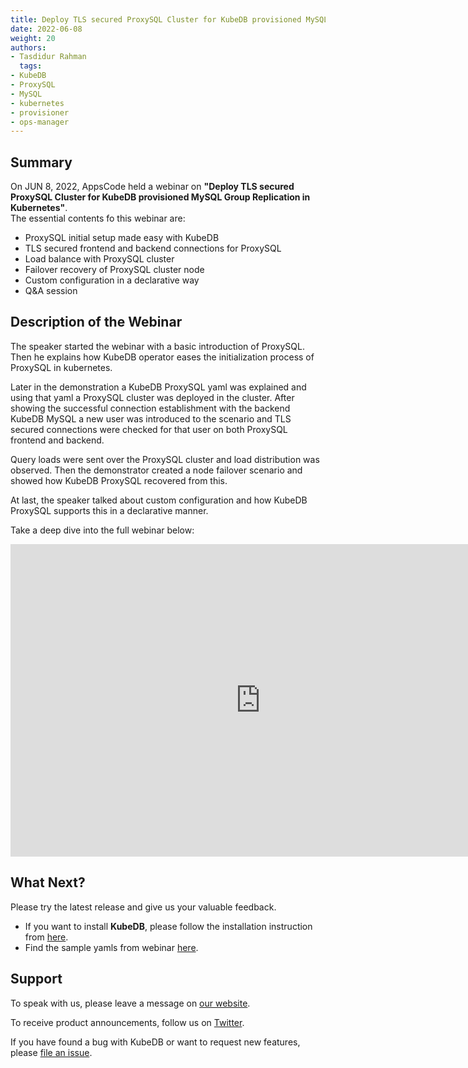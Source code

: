 ```yaml
---
title: Deploy TLS secured ProxySQL Cluster for KubeDB provisioned MySQL Group Replication in Kubernetes
date: 2022-06-08
weight: 20
authors:
- Tasdidur Rahman
  tags:
- KubeDB
- ProxySQL
- MySQL
- kubernetes
- provisioner
- ops-manager
---
```


## Summary

On JUN 8, 2022, AppsCode held a webinar on **"Deploy TLS secured ProxySQL Cluster for KubeDB provisioned MySQL Group Replication in Kubernetes"**. <br>
The essential contents fo this webinar are: <br>
* ProxySQL initial setup made easy with KubeDB
* TLS secured frontend and backend connections for ProxySQL
* Load balance with ProxySQL cluster
* Failover recovery of ProxySQL cluster node
* Custom configuration in a declarative way
* Q&A session


## Description of the Webinar

The speaker started the webinar with a basic introduction of ProxySQL. Then he explains how KubeDB operator eases the initialization process of ProxySQL in kubernetes.

Later in the demonstration a KubeDB ProxySQL yaml was explained and using that yaml a ProxySQL cluster was deployed in the cluster. After showing the successful connection establishment with the backend KubeDB MySQL a new user was introduced to the scenario and TLS secured connections were checked for that user on both ProxySQL frontend and backend.

Query loads were sent over the ProxySQL cluster and load distribution was observed. Then the demonstrator created a node failover scenario and showed how KubeDB ProxySQL recovered from this.

At last, the speaker talked about custom configuration and how KubeDB ProxySQL supports this in a declarative manner.

Take a deep dive into the full webinar below:

<iframe style="height: 500px; width: 800px" src="https://www.youtube.com/embed/oFi37vqCjcw" title="YouTube video player" frameborder="0" allow="accelerometer; autoplay; clipboard-write; encrypted-media; gyroscope; picture-in-picture" allowfullscreen></iframe>

## What Next?

Please try the latest release and give us your valuable feedback.

* If you want to install **KubeDB**, please follow the installation instruction from [here](https://kubedb.com/docs/v2022.05.24/setup/).
* Find the sample yamls from webinar [here](https://github.com/kubedb/project/tree/master/demo/proxysql/webinar-2022.06.08).


## Support

To speak with us, please leave a message on [our website](https://appscode.com/contact/).

To receive product announcements, follow us on [Twitter](https://twitter.com/KubeVault).

If you have found a bug with KubeDB or want to request new features, please [file an issue](https://github.com/kubedb/project/issues/new).

